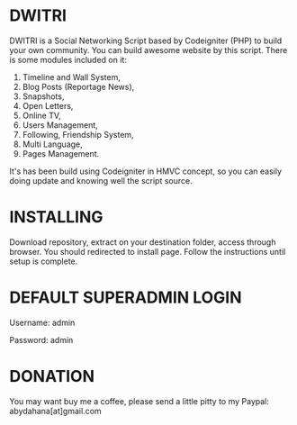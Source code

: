 # DWITRI
DWITRI is a Social Networking Script based by Codeigniter (PHP) to build your own community. You can build awesome website by this script. There is some modules included on it:
1. Timeline and Wall System,
2. Blog Posts (Reportage News),
3. Snapshots,
4. Open Letters,
5. Online TV,
6. Users Management,
7. Following, Friendship System,
8. Multi Language,
9. Pages Management.

It's has been build using Codeigniter in HMVC concept, so you can easily doing update and knowing well the script source.

# INSTALLING
Download repository, extract on your destination folder, access through browser. You should redirected to install page. Follow the instructions until setup is complete.

# DEFAULT SUPERADMIN LOGIN

Username: admin

Password: admin

# DONATION
You may want buy me a coffee, please send a little pitty to my Paypal: abydahana[at]gmail.com
